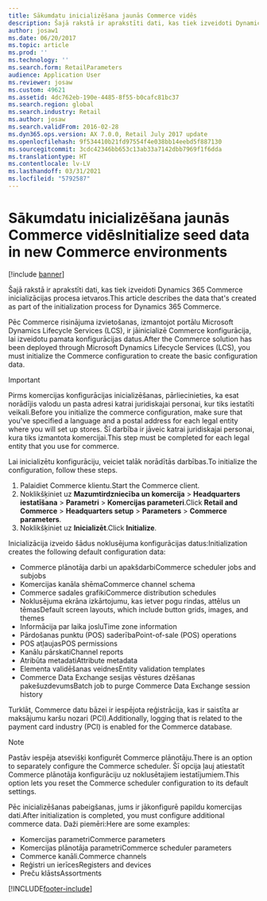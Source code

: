 ```yaml
---
title: Sākumdatu inicializēšana jaunās Commerce vidēs
description: Šajā rakstā ir aprakstīti dati, kas tiek izveidoti Dynamics 365 Commerce inicializācijas procesa ietvaros.
author: josaw1
ms.date: 06/20/2017
ms.topic: article
ms.prod: ''
ms.technology: ''
ms.search.form: RetailParameters
audience: Application User
ms.reviewer: josaw
ms.custom: 49621
ms.assetid: 4dc762eb-190e-4485-8f55-b0cafc81bc37
ms.search.region: global
ms.search.industry: Retail
ms.author: josaw
ms.search.validFrom: 2016-02-28
ms.dyn365.ops.version: AX 7.0.0, Retail July 2017 update
ms.openlocfilehash: 9f534410b21fd97554f4e038bb14eebd5f887130
ms.sourcegitcommit: 3cdc42346bb653c13ab33a7142dbb7969f1f6dda
ms.translationtype: HT
ms.contentlocale: lv-LV
ms.lasthandoff: 03/31/2021
ms.locfileid: "5792587"
---
```

# <a name="initialize-seed-data-in-new-commerce-environments"></a><span data-ttu-id="53ba7-103">Sākumdatu inicializēšana jaunās Commerce vidēs</span><span class="sxs-lookup"><span data-stu-id="53ba7-103">Initialize seed data in new Commerce environments</span></span>

[!include [banner](includes/banner.md)]

<span data-ttu-id="53ba7-104">Šajā rakstā ir aprakstīti dati, kas tiek izveidoti Dynamics 365 Commerce inicializācijas procesa ietvaros.</span><span class="sxs-lookup"><span data-stu-id="53ba7-104">This article describes the data that's created as part of the initialization process for Dynamics 365 Commerce.</span></span>

<span data-ttu-id="53ba7-105">Pēc Commerce risinājuma izvietošanas, izmantojot portālu Microsoft Dynamics Lifecycle Services (LCS), ir jāinicializē Commerce konfigurācija, lai izveidotu pamata konfigurācijas datus.</span><span class="sxs-lookup"><span data-stu-id="53ba7-105">After the Commerce solution has been deployed through Microsoft Dynamics Lifecycle Services (LCS), you must initialize the Commerce configuration to create the basic configuration data.</span></span>

> [!IMPORTANT]
> <span data-ttu-id="53ba7-106">Pirms komercijas konfigurācijas inicializēšanas, pārliecinieties, ka esat norādījis valodu un pasta adresi katrai juridiskajai personai, kur tiks iestatīti veikali.</span><span class="sxs-lookup"><span data-stu-id="53ba7-106">Before you initialize the commerce configuration, make sure that you've specified a language and a postal address for each legal entity where you will set up stores.</span></span> <span data-ttu-id="53ba7-107">Šī darbība ir jāveic katrai juridiskajai personai, kura tiks izmantota komercijai.</span><span class="sxs-lookup"><span data-stu-id="53ba7-107">This step must be completed for each legal entity that you use for commerce.</span></span>

<span data-ttu-id="53ba7-108">Lai inicializētu konfigurāciju, veiciet talāk norādītās darbības.</span><span class="sxs-lookup"><span data-stu-id="53ba7-108">To initialize the configuration, follow these steps.</span></span>

1. <span data-ttu-id="53ba7-109">Palaidiet Commerce klientu.</span><span class="sxs-lookup"><span data-stu-id="53ba7-109">Start the Commerce client.</span></span>
2. <span data-ttu-id="53ba7-110">Noklikšķiniet uz **Mazumtirdzniecība un komercija** &gt; **Headquarters iestatīšana** &gt; **Parametri** &gt; **Komercijas parameteri**.</span><span class="sxs-lookup"><span data-stu-id="53ba7-110">Click **Retail and Commerce** &gt; **Headquarters setup** &gt; **Parameters** &gt; **Commerce parameters**.</span></span>
3. <span data-ttu-id="53ba7-111">Noklikšķiniet uz **Inicializēt**.</span><span class="sxs-lookup"><span data-stu-id="53ba7-111">Click **Initialize**.</span></span>

<span data-ttu-id="53ba7-112">Inicializācija izveido šādus noklusējuma konfigurācijas datus:</span><span class="sxs-lookup"><span data-stu-id="53ba7-112">Initialization creates the following default configuration data:</span></span>

- <span data-ttu-id="53ba7-113">Commerce plānotāja darbi un apakšdarbi</span><span class="sxs-lookup"><span data-stu-id="53ba7-113">Commerce scheduler jobs and subjobs</span></span>
- <span data-ttu-id="53ba7-114">Komercijas kanāla shēma</span><span class="sxs-lookup"><span data-stu-id="53ba7-114">Commerce channel schema</span></span>
- <span data-ttu-id="53ba7-115">Commerce sadales grafiki</span><span class="sxs-lookup"><span data-stu-id="53ba7-115">Commerce distribution schedules</span></span>
- <span data-ttu-id="53ba7-116">Noklusējuma ekrāna izkārtojumu, kas ietver pogu rindas, attēlus un tēmas</span><span class="sxs-lookup"><span data-stu-id="53ba7-116">Default screen layouts, which include button grids, images, and themes</span></span>
- <span data-ttu-id="53ba7-117">Informācija par laika joslu</span><span class="sxs-lookup"><span data-stu-id="53ba7-117">Time zone information</span></span>
- <span data-ttu-id="53ba7-118">Pārdošanas punktu (POS) saderība</span><span class="sxs-lookup"><span data-stu-id="53ba7-118">Point-of-sale (POS) operations</span></span>
- <span data-ttu-id="53ba7-119">POS atļaujas</span><span class="sxs-lookup"><span data-stu-id="53ba7-119">POS permissions</span></span>
- <span data-ttu-id="53ba7-120">Kanālu pārskati</span><span class="sxs-lookup"><span data-stu-id="53ba7-120">Channel reports</span></span>
- <span data-ttu-id="53ba7-121">Atribūta metadati</span><span class="sxs-lookup"><span data-stu-id="53ba7-121">Attribute metadata</span></span>
- <span data-ttu-id="53ba7-122">Elementa validēšanas veidnes</span><span class="sxs-lookup"><span data-stu-id="53ba7-122">Entity validation templates</span></span>
- <span data-ttu-id="53ba7-123">Commerce Data Exchange sesijas vēstures dzēšanas pakešuzdevums</span><span class="sxs-lookup"><span data-stu-id="53ba7-123">Batch job to purge Commerce Data Exchange session history</span></span>

<span data-ttu-id="53ba7-124">Turklāt, Commerce datu bāzei ir iespējota reģistrācija, kas ir saistīta ar maksājumu karšu nozari (PCI).</span><span class="sxs-lookup"><span data-stu-id="53ba7-124">Additionally, logging that is related to the payment card industry (PCI) is enabled for the Commerce database.</span></span>

> [!NOTE]
> <span data-ttu-id="53ba7-125">Pastāv iespēja atsevišķi konfigurēt Commerce plānotāju.</span><span class="sxs-lookup"><span data-stu-id="53ba7-125">There is an option to separately configure the Commerce scheduler.</span></span> <span data-ttu-id="53ba7-126">Šī opcija ļauj atiestatīt Commerce plānotāja konfigurāciju uz noklusētajiem iestatījumiem.</span><span class="sxs-lookup"><span data-stu-id="53ba7-126">This option lets you reset the Commerce scheduler configuration to its default settings.</span></span>

<span data-ttu-id="53ba7-127">Pēc inicializēšanas pabeigšanas, jums ir jākonfigurē papildu komercijas dati.</span><span class="sxs-lookup"><span data-stu-id="53ba7-127">After initialization is completed, you must configure additional commerce data.</span></span> <span data-ttu-id="53ba7-128">Daži piemēri:</span><span class="sxs-lookup"><span data-stu-id="53ba7-128">Here are some examples:</span></span>

- <span data-ttu-id="53ba7-129">Komercijas parametri</span><span class="sxs-lookup"><span data-stu-id="53ba7-129">Commerce parameters</span></span>
- <span data-ttu-id="53ba7-130">Komercijas plānotāja parametri</span><span class="sxs-lookup"><span data-stu-id="53ba7-130">Commerce scheduler parameters</span></span>
- <span data-ttu-id="53ba7-131">Commerce kanāli.</span><span class="sxs-lookup"><span data-stu-id="53ba7-131">Commerce channels</span></span>
- <span data-ttu-id="53ba7-132">Reģistri un ierīces</span><span class="sxs-lookup"><span data-stu-id="53ba7-132">Registers and devices</span></span>
- <span data-ttu-id="53ba7-133">Preču klāsts</span><span class="sxs-lookup"><span data-stu-id="53ba7-133">Assortments</span></span>


[!INCLUDE[footer-include](../includes/footer-banner.md)]